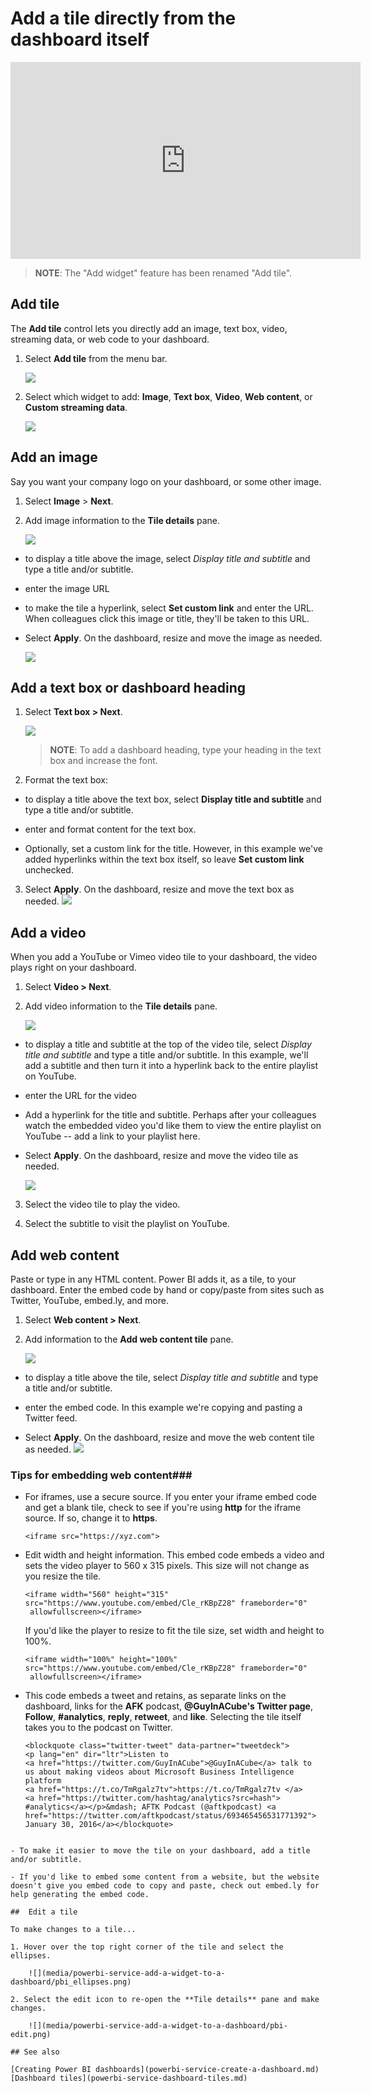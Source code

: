 ﻿<properties
   pageTitle="Add an image, text box, video, or web code to your dashboard"
   description="Documentation on how to add an image, video, text box, web code tile to a dashboard."
   services="powerbi"
   documentationCenter=""
   authors="mihart"
   manager="mblythe"
   backup=""
   editor=""
   tags=""
   featuredVideoId="HivEJ5lN3l4"
   qualityFocus="identified"
   qualityDate=""/>

<tags
   ms.service="powerbi"
   ms.devlang="NA"
   ms.topic="article"
   ms.tgt_pltfrm="NA"
   ms.workload="powerbi"
   ms.date="08/12/2016"
   ms.author="mihart"/>

# Add a tile directly from the dashboard itself

<iframe width="560" height="315" src="https://www.youtube.com/embed/HivEJ5lN3l4" frameborder="0" allowfullscreen></iframe>

>**NOTE**: The "Add widget" feature has been renamed "Add tile".

## Add tile

The **Add tile** control lets you directly add an image, text box, video, streaming data, or web code to your dashboard.

1. Select **Add tile** from the menu bar.

    ![](media/powerbi-service-add-a-widget-to-a-dashboard/pbi-widget-iconnew.png)

2. Select which widget to add: **Image**, **Text box**, **Video**, **Web content**, or **Custom streaming data**.

    ![](media/powerbi-service-add-a-widget-to-a-dashboard/power-bi-add-tile.png)


## Add an image
Say you want your company logo on your dashboard, or some other image.

1. Select **Image** > **Next**.

2. Add image information to the **Tile details** pane.

    ![](media/powerbi-service-add-a-widget-to-a-dashboard/power-bi-add-image.png)

  - to display a title above the image, select *Display title and subtitle* and type a title and/or subtitle.

  - enter the image URL

  - to make the tile a hyperlink, select **Set custom link** and enter the URL.  When colleagues click this image or title, they'll be taken to this URL.

  - Select **Apply**.  On the dashboard, resize and move the image as needed.

      ![](media/powerbi-service-add-a-widget-to-a-dashboard/pbi-widget-image-added.png)

##  Add a text box or dashboard heading

1. Select **Text box > Next**.

    ![](media/powerbi-service-add-a-widget-to-a-dashboard/power-bi-add-text-box.png)

    >**NOTE**: To add a dashboard heading, type your heading in the text box and increase the font.

2. Format the text box:

  - to display a title above the text box, select **Display title and subtitle** and type a title and/or subtitle.

  - enter and format content for the text box.  

  - Optionally, set a custom link for the title.  However, in this example we've added hyperlinks within the text box itself, so leave **Set custom link** unchecked.

3.  Select **Apply**.  On the dashboard, resize and move the text box as needed.
  ![](media/powerbi-service-add-a-widget-to-a-dashboard/pbi-widget-text-added.png)

## Add a video

When you add a YouTube or Vimeo video tile to your dashboard, the video plays right on your dashboard.

1. Select **Video > Next**.

2. Add video information to the **Tile details** pane.

    ![](media/powerbi-service-add-a-widget-to-a-dashboard/power-bi-add-video.png)

  - to display a title and subtitle at the top of the video tile, select *Display title and subtitle* and type a title and/or subtitle. In this example, we'll add a subtitle and then turn it into a hyperlink back to the entire playlist on YouTube.

  - enter the URL for the video

  - Add a hyperlink for the title and subtitle.  Perhaps after your colleagues watch the embedded video you'd like them to view the entire playlist on YouTube -- add a link to your playlist here.

  - Select **Apply**.  On the dashboard, resize and move the video tile as needed.

    ![](media/powerbi-service-add-a-widget-to-a-dashboard/pbi-widget-video-added2.png)

3. Select the video tile to play the video.

4. Select the subtitle to visit the playlist on YouTube.

## Add web content

Paste or type in any HTML content.  Power BI adds it, as a tile, to your dashboard. Enter the embed code by hand or copy/paste from sites such as Twitter, YouTube, embed.ly, and more.

1. Select **Web content > Next**.

2. Add information to the **Add web content tile** pane.

    ![](media/powerbi-service-add-a-widget-to-a-dashboard/power-bi-add-web-content.png)

  - to display a title above the tile, select *Display title and subtitle* and type a title and/or subtitle.

  - enter the embed code. In this example we're copying and pasting a Twitter feed.

  - Select **Apply**.  On the dashboard, resize and move the web content tile as needed.
      ![](media/powerbi-service-add-a-widget-to-a-dashboard/pbi-widget-code-added.png)

### Tips for embedding web content###

- For iframes, use a secure source. If you enter your iframe embed code and get a blank tile, check to see if you're using **http** for the iframe source.  If so, change it to **https**.

  ```
  <iframe src="https://xyz.com">
  ```

- Edit width and height information. This embed code embeds a video and sets the video player to 560 x 315 pixels.  This size will not change as you resize the tile.

  ```
  <iframe width="560" height="315"
  src="https://www.youtube.com/embed/Cle_rKBpZ28" frameborder="0"
   allowfullscreen></iframe>
  ```

  If you'd like the player to resize to fit the tile size, set width and height to 100%.

  ```
  <iframe width="100%" height="100%"
  src="https://www.youtube.com/embed/Cle_rKBpZ28" frameborder="0"
   allowfullscreen></iframe>
  ```

- This code embeds a tweet and retains, as separate links on the dashboard, links for the **AFK** podcast, **@GuyInACube's Twitter page**, **Follow**, **#analytics**, **reply**, **retweet**, and **like**.  Selecting the tile itself takes you to the podcast on Twitter.

  ```
  <blockquote class="twitter-tweet" data-partner="tweetdeck">
  <p lang="en" dir="ltr">Listen to
  <a href="https://twitter.com/GuyInACube">@GuyInACube</a> talk to
  us about making videos about Microsoft Business Intelligence
  platform
  <a href="https://t.co/TmRgalz7tv">https://t.co/TmRgalz7tv </a>
  <a href="https://twitter.com/hashtag/analytics?src=hash">
  #analytics</a></p>&mdash; AFTK Podcast (@aftkpodcast) <a
  href="https://twitter.com/aftkpodcast/status/693465456531771392">
  January 30, 2016</a></blockquote>
<script async src="//platform.twitter.com/widgets.js"
charset="utf-8"></script>
```

- To make it easier to move the tile on your dashboard, add a title and/or subtitle.

- If you'd like to embed some content from a website, but the website doesn't give you embed code to copy and paste, check out embed.ly for help generating the embed code.

##  Edit a tile

To make changes to a tile...

1. Hover over the top right corner of the tile and select the ellipses.

    ![](media/powerbi-service-add-a-widget-to-a-dashboard/pbi_ellipses.png)

2. Select the edit icon to re-open the **Tile details** pane and make changes.

    ![](media/powerbi-service-add-a-widget-to-a-dashboard/pbi-edit.png)

## See also  

[Creating Power BI dashboards](powerbi-service-create-a-dashboard.md)
[Dashboard tiles](powerbi-service-dashboard-tiles.md)
